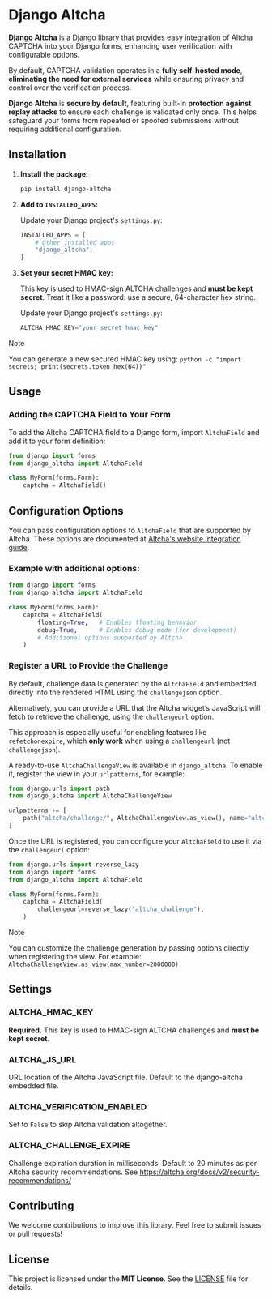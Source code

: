 # Django Altcha

**Django Altcha** is a Django library that provides easy integration of Altcha CAPTCHA
into your Django forms, enhancing user verification with configurable options.

By default, CAPTCHA validation operates in a **fully self-hosted mode**, 
**eliminating the need for external services** while ensuring privacy and control over
the verification process.

**Django Altcha** is **secure by default**, featuring built-in 
**protection against replay attacks** to ensure each challenge is validated only once. 
This helps safeguard your forms from repeated or spoofed submissions without 
requiring additional configuration.

## Installation

1. **Install the package:**

   ```bash
   pip install django-altcha
   ```

2. **Add to `INSTALLED_APPS`:**

   Update your Django project's `settings.py`:

   ```python
   INSTALLED_APPS = [
       # Other installed apps
       "django_altcha",
   ]
   ```

3. **Set your secret HMAC key:**
   
   This key is used to HMAC-sign ALTCHA challenges and **must be kept secret**.
   Treat it like a password: use a secure, 64-character hex string.

   Update your Django project's `settings.py`:

   ```python
   ALTCHA_HMAC_KEY="your_secret_hmac_key"
   ```

> [!NOTE]
> You can generate a new secured HMAC key using:
> ``python -c "import secrets; print(secrets.token_hex(64))"``


## Usage

### Adding the CAPTCHA Field to Your Form

To add the Altcha CAPTCHA field to a Django form, import `AltchaField` and add it to
your form definition:

```python
from django import forms
from django_altcha import AltchaField

class MyForm(forms.Form):
    captcha = AltchaField()
```

## Configuration Options

You can pass configuration options to `AltchaField` that are supported by Altcha.
These options are documented at
[Altcha's website integration guide](https://altcha.org/docs/website-integration/).

### Example with additional options:

```python
from django import forms
from django_altcha import AltchaField

class MyForm(forms.Form):
    captcha = AltchaField(
        floating=True,   # Enables floating behavior
        debug=True,      # Enables debug mode (for development)
        # Additional options supported by Altcha
    )
```

### Register a URL to Provide the Challenge

By default, challenge data is generated by the `AltchaField` and embedded directly 
into the rendered HTML using the `challengejson` option.

Alternatively, you can provide a URL that the Altcha widget’s JavaScript will fetch to 
retrieve the challenge, using the `challengeurl` option.

This approach is especially useful for enabling features like `refetchonexpire`, 
which **only work** when using a `challengeurl` (not `challengejson`).

A ready-to-use `AltchaChallengeView` is available in `django_altcha`. 
To enable it, register the view in your `urlpatterns`, for example:

```python
from django.urls import path
from django_altcha import AltchaChallengeView

urlpatterns += [
    path("altcha/challenge/", AltchaChallengeView.as_view(), name="altcha_challenge"),
]
```

Once the URL is registered, you can configure your `AltchaField` to use it via the 
`challengeurl` option:

```python
from django.urls import reverse_lazy
from django import forms
from django_altcha import AltchaField

class MyForm(forms.Form):
    captcha = AltchaField(
        challengeurl=reverse_lazy("altcha_challenge"),
    )
```

> [!NOTE]
> You can customize the challenge generation by passing options directly when 
> registering the view.
> For example: ``AltchaChallengeView.as_view(max_number=2000000)``

## Settings

### ALTCHA_HMAC_KEY

**Required.** This key is used to HMAC-sign ALTCHA challenges and **must be kept secret**.

### ALTCHA_JS_URL

URL location of the Altcha JavaScript file.
Default to the django-altcha embedded file.

### ALTCHA_VERIFICATION_ENABLED

Set to `False` to skip Altcha validation altogether.

### ALTCHA_CHALLENGE_EXPIRE

Challenge expiration duration in milliseconds.
Default to 20 minutes as per Altcha security recommendations.
See https://altcha.org/docs/v2/security-recommendations/

## Contributing

We welcome contributions to improve this library.
Feel free to submit issues or pull requests!

## License

This project is licensed under the **MIT License**.
See the [LICENSE](./LICENSE) file for details.
